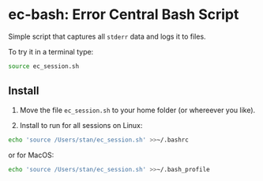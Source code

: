 # ec-bash: Error Central Bash Script

Simple script that captures all `stderr` data and logs it to files.

To try it in a terminal type:

```bash
source ec_session.sh
```

## Install

1. Move the file `ec_session.sh` to your home folder (or whereever you like).

2. Install to run for all sessions on Linux:

```bash
echo 'source /Users/stan/ec_session.sh' >>~/.bashrc
```

or for MacOS:

```bash
echo 'source /Users/stan/ec_session.sh' >>~/.bash_profile
```

